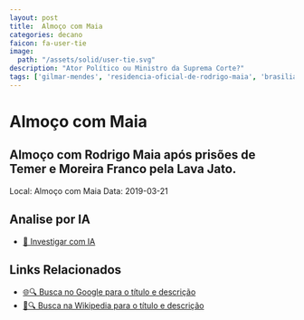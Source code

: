 ```yaml
---
layout: post
title:  Almoço com Maia
categories: decano
faicon: fa-user-tie
image:
  path: "/assets/solid/user-tie.svg"
description: "Ator Político ou Ministro da Suprema Corte?"
tags: ['gilmar-mendes', 'residencia-oficial-de-rodrigo-maia', 'brasilia', 'brasil']
---
```


# Almoço com Maia
## Almoço com Rodrigo Maia após prisões de Temer e Moreira Franco pela Lava Jato.
Local: Almoço com Maia
Data: 2019-03-21

## Analise por IA
- [🤖 Investigar com IA](https://www.perplexity.ai/search?q=%22Gilmar%20Mendes%22%20%2B%20Almo%C3%A7o%20com%20Maia%20Almo%C3%A7o%20com%20Rodrigo%20Maia%20ap%C3%B3s%20pris%C3%B5es%20de%20Temer%20e%20Moreira%20Franco%20pela%20Lava%20Jato.%20Resid%C3%AAncia%20oficial%20de%20Rodrigo%20Maia%2C%20Bras%C3%ADlia%2C%20Brasil)

## Links Relacionados
- [🌐🔍 Busca no Google para o título e descrição](https://www.google.com/search?q=%22Gilmar%20Mendes%22%20%2B%20Almo%C3%A7o%20com%20Maia%20Almo%C3%A7o%20com%20Rodrigo%20Maia%20ap%C3%B3s%20pris%C3%B5es%20de%20Temer%20e%20Moreira%20Franco%20pela%20Lava%20Jato.%20Resid%C3%AAncia%20oficial%20de%20Rodrigo%20Maia%2C%20Bras%C3%ADlia%2C%20Brasil)
- [📖🔍 Busca na Wikipedia para o título e descrição](https://pt.wikipedia.org/w/index.php?search=%22Gilmar%20Mendes%22%20%2B%20Almo%C3%A7o%20com%20Maia%20Almo%C3%A7o%20com%20Rodrigo%20Maia%20ap%C3%B3s%20pris%C3%B5es%20de%20Temer%20e%20Moreira%20Franco%20pela%20Lava%20Jato.%20Resid%C3%AAncia%20oficial%20de%20Rodrigo%20Maia%2C%20Bras%C3%ADlia%2C%20Brasil)

